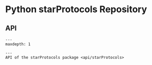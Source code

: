 # Python starProtocols Repository

## API

```{toctree}
---
maxdepth: 1

---
API of the starProtocols package <api/starProtocols>
```

